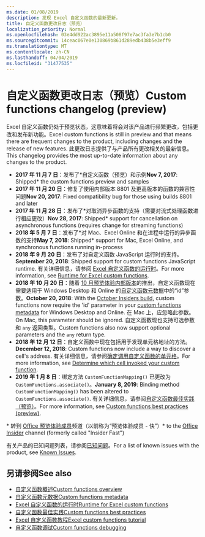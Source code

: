 ```yaml
---
ms.date: 01/08/2019
description: 发现 Excel 自定义函数的最新更新。
title: 自定义函数更改日志（预览）
localization_priority: Normal
ms.openlocfilehash: 03e4dd922ac3895e11a508f97e7ac3fa3e7b1cb0
ms.sourcegitcommit: 14ceac067e0e130869b861d289edb438b5e3eff9
ms.translationtype: MT
ms.contentlocale: zh-CN
ms.lasthandoff: 04/04/2019
ms.locfileid: "31477535"
---
```

# <a name="custom-functions-changelog-preview"></a><span data-ttu-id="aee42-103">自定义函数更改日志（预览）</span><span class="sxs-lookup"><span data-stu-id="aee42-103">Custom functions changelog (preview)</span></span>

<span data-ttu-id="aee42-104">Excel 自定义函数仍处于预览状态，这意味着将会对该产品进行频繁更改，包括更改和发布新功能。</span><span class="sxs-lookup"><span data-stu-id="aee42-104">Excel custom functions is still in preview and that means there are frequent changes to the product, including changes and the release of new features.</span></span> <span data-ttu-id="aee42-105">此更改日志提供了与产品所有更改相关的最新信息。</span><span class="sxs-lookup"><span data-stu-id="aee42-105">This changelog provides the most up-to-date information about any changes to the product.</span></span>

- <span data-ttu-id="aee42-106">**2017 年 11 月 7 日**：发布了\*自定义函数（预览）和示例</span><span class="sxs-lookup"><span data-stu-id="aee42-106">**Nov 7, 2017**: Shipped\* the custom functions preview and samples</span></span>
- <span data-ttu-id="aee42-107">**2017 年 11 月 20 日**：修复了使用内部版本 8801 及更高版本的函数的兼容性问题</span><span class="sxs-lookup"><span data-stu-id="aee42-107">**Nov 20, 2017**: Fixed compatibility bug for those using builds 8801 and later</span></span>
- <span data-ttu-id="aee42-108">**2017 年 11 月 28 日**：发布了\*对取消异步函数的支持（需要对流式处理函数进行相应更改）</span><span class="sxs-lookup"><span data-stu-id="aee42-108">**Nov 28, 2017**: Shipped\* support for cancellation on asynchronous functions (requires change for streaming functions)</span></span>
- <span data-ttu-id="aee42-109">**2018 年 5 月 7 日**：发布了\*对 Mac、Excel Online 和在进程中运行的异步函数的支持</span><span class="sxs-lookup"><span data-stu-id="aee42-109">**May 7, 2018**: Shipped\* support for Mac, Excel Online, and synchronous functions running in-process</span></span>
- <span data-ttu-id="aee42-110">**2018 年 9 月 20 日**：发布了对自定义函数 JavaScript 运行时的支持。</span><span class="sxs-lookup"><span data-stu-id="aee42-110">**September 20, 2018**: Shipped support for custom functions JavaScript runtime.</span></span> <span data-ttu-id="aee42-111">有关详细信息，请参阅 [Excel 自定义函数的运行时](custom-functions-runtime.md)。</span><span class="sxs-lookup"><span data-stu-id="aee42-111">For more information, see [Runtime for Excel custom functions](custom-functions-runtime.md).</span></span>
- <span data-ttu-id="aee42-112">**2018 年 10 月 20 日**：随着 [10 月预览体验内部版本](https://support.office.com/en-us/article/what-s-new-for-office-insiders-c152d1e2-96ff-4ce9-8c14-e74e13847a24)的推出，自定义函数现在需要适用于 Windows Desktop 和 Online 的[自定义函数元数据](custom-functions-json.md)中的“id”参数。</span><span class="sxs-lookup"><span data-stu-id="aee42-112">**October 20, 2018**: With the [October Insiders build](https://support.office.com/en-us/article/what-s-new-for-office-insiders-c152d1e2-96ff-4ce9-8c14-e74e13847a24), custom functions now require the 'id' parameter in your [custom functions metadata](custom-functions-json.md) for Windows Desktop and Online.</span></span> <span data-ttu-id="aee42-113">在 Mac 上，应忽略此参数。</span><span class="sxs-lookup"><span data-stu-id="aee42-113">On Mac, this parameter should be ignored.</span></span> <span data-ttu-id="aee42-114">自定义函数现也支持可选参数和 `any` 返回类型。</span><span class="sxs-lookup"><span data-stu-id="aee42-114">Custom functions also now support optional parameters and the `any` return type.</span></span>
- <span data-ttu-id="aee42-115">**2018 年 12 月 12 日**：自定义函数中现在包括用于发现单元格地址的方法。</span><span class="sxs-lookup"><span data-stu-id="aee42-115">**December 12, 2018**: Custom functions now include a way to discover a cell's address.</span></span> <span data-ttu-id="aee42-116">有关详细信息，请参阅[确定调用自定义函数的单元格](custom-functions-overview.md#determine-which-cell-invoked-your-custom-function)。</span><span class="sxs-lookup"><span data-stu-id="aee42-116">For more information, see [Determine which cell invoked your custom function](custom-functions-overview.md#determine-which-cell-invoked-your-custom-function).</span></span>
- <span data-ttu-id="aee42-117">**2019 年 1 月 8 日**：绑定方法 `CustomFunctionMapping()` 已更改为 `CustomFunctions.associate()`。</span><span class="sxs-lookup"><span data-stu-id="aee42-117">**January 8, 2019**: Binding method `CustomFunctionMapping()` has been altered to `CustomFunctions.associate()`.</span></span> <span data-ttu-id="aee42-118">有关详细信息，请参阅[自定义函数最佳实践（预览）](custom-functions-best-practices.md)。</span><span class="sxs-lookup"><span data-stu-id="aee42-118">For more information, see [Custom functions best practices (preview)](custom-functions-best-practices.md).</span></span>

<span data-ttu-id="aee42-119">\* 转到 [Office 预览体验成员](https://products.office.com/office-insider)频道（以前称为“预览体验成员 - 快”）</span><span class="sxs-lookup"><span data-stu-id="aee42-119">\* to the [Office Insider](https://products.office.com/office-insider) channel (formerly called "Insider Fast")</span></span>

<span data-ttu-id="aee42-120">有关产品的已知问题列表，请参阅[已知问题](custom-functions-overview.md#known-issues)。</span><span class="sxs-lookup"><span data-stu-id="aee42-120">For a list of known issues with the product, see [Known Issues](custom-functions-overview.md#known-issues).</span></span> 

## <a name="see-also"></a><span data-ttu-id="aee42-121">另请参阅</span><span class="sxs-lookup"><span data-stu-id="aee42-121">See also</span></span>

* [<span data-ttu-id="aee42-122">自定义函数概述</span><span class="sxs-lookup"><span data-stu-id="aee42-122">Custom functions overview</span></span>](custom-functions-overview.md)
* [<span data-ttu-id="aee42-123">自定义函数元数据</span><span class="sxs-lookup"><span data-stu-id="aee42-123">Custom functions metadata</span></span>](custom-functions-json.md)
* [<span data-ttu-id="aee42-124">Excel 自定义函数的运行时</span><span class="sxs-lookup"><span data-stu-id="aee42-124">Runtime for Excel custom functions</span></span>](custom-functions-runtime.md)
* [<span data-ttu-id="aee42-125">自定义函数最佳实践</span><span class="sxs-lookup"><span data-stu-id="aee42-125">Custom functions best practices</span></span>](custom-functions-best-practices.md)
* [<span data-ttu-id="aee42-126">Excel 自定义函数教程</span><span class="sxs-lookup"><span data-stu-id="aee42-126">Excel custom functions tutorial</span></span>](../tutorials/excel-tutorial-create-custom-functions.md)
* [<span data-ttu-id="aee42-127">自定义函数调试</span><span class="sxs-lookup"><span data-stu-id="aee42-127">Custom functions debugging</span></span>](custom-functions-debugging.md)
